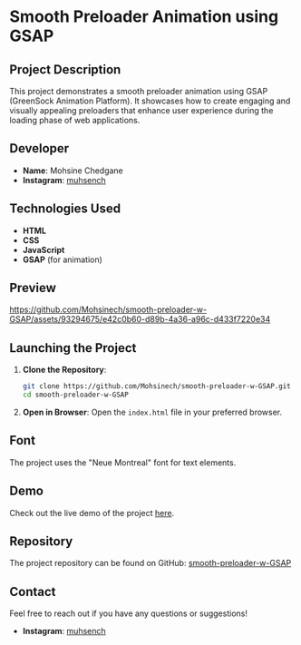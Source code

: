 # Smooth Preloader Animation using GSAP

## Project Description

This project demonstrates a smooth preloader animation using GSAP (GreenSock Animation Platform). It showcases how to create engaging and visually appealing preloaders that enhance user experience during the loading phase of web applications.

## Developer

- **Name**: Mohsine Chedgane
- **Instagram**: [muhsench](https://www.instagram.com/muhsench)

## Technologies Used

- **HTML**
- **CSS**
- **JavaScript**
- **GSAP** (for animation)

## Preview

https://github.com/Mohsinech/smooth-preloader-w-GSAP/assets/93294675/e42c0b60-d89b-4a36-a96c-d433f7220e34


## Launching the Project

1. **Clone the Repository**:
    ```bash
    git clone https://github.com/Mohsinech/smooth-preloader-w-GSAP.git
    cd smooth-preloader-w-GSAP
    ```

2. **Open in Browser**:
    Open the `index.html` file in your preferred browser.

## Font

The project uses the "Neue Montreal" font for text elements.

## Demo

Check out the live demo of the project [here]([https://your-demo-link.com](https://mohsinech.github.io/smooth-preloader-w-GSAP/)).

## Repository

The project repository can be found on GitHub: [smooth-preloader-w-GSAP](https://github.com/Mohsinech/smooth-preloader-w-GSAP)

## Contact

Feel free to reach out if you have any questions or suggestions!

- **Instagram**: [muhsench](https://www.instagram.com/muhsench)
